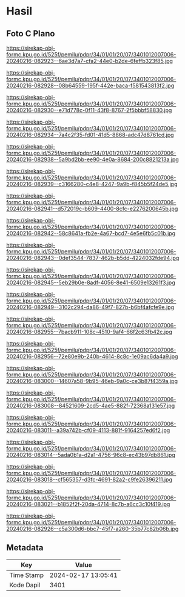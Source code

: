 # Hasil

## Foto C Plano

https://sirekap-obj-formc.kpu.go.id/525f/pemilu/pdpr/34/01/01/20/07/3401012007006-20240216-082923--6ae3d7a7-cfa2-44e0-b2de-6feffb323f85.jpg

https://sirekap-obj-formc.kpu.go.id/525f/pemilu/pdpr/34/01/01/20/07/3401012007006-20240216-082928--08b64559-195f-442e-baca-f581543813f2.jpg

https://sirekap-obj-formc.kpu.go.id/525f/pemilu/pdpr/34/01/01/20/07/3401012007006-20240216-082930--e71d778c-0f11-43f8-8767-2f5bbbf58830.jpg

https://sirekap-obj-formc.kpu.go.id/525f/pemilu/pdpr/34/01/01/20/07/3401012007006-20240216-082934--7a4c2f35-fd01-41d5-8868-adc47d8761cd.jpg

https://sirekap-obj-formc.kpu.go.id/525f/pemilu/pdpr/34/01/01/20/07/3401012007006-20240216-082938--5a9bd2bb-ee90-4e0a-8684-200c8821213a.jpg

https://sirekap-obj-formc.kpu.go.id/525f/pemilu/pdpr/34/01/01/20/07/3401012007006-20240216-082939--c3166280-c4e8-4247-9a9b-f845b5f24de5.jpg

https://sirekap-obj-formc.kpu.go.id/525f/pemilu/pdpr/34/01/01/20/07/3401012007006-20240216-082941--d572019c-b609-4400-8cfc-e2276200645b.jpg

https://sirekap-obj-formc.kpu.go.id/525f/pemilu/pdpr/34/01/01/20/07/3401012007006-20240216-082942--58c8641a-fb2e-4a67-bcd7-4e5e6fb5c01b.jpg

https://sirekap-obj-formc.kpu.go.id/525f/pemilu/pdpr/34/01/01/20/07/3401012007006-20240216-082943--0def3544-7837-462b-b5dd-4224032fde94.jpg

https://sirekap-obj-formc.kpu.go.id/525f/pemilu/pdpr/34/01/01/20/07/3401012007006-20240216-082945--5eb29b0e-8adf-4056-8e41-6509e13261f3.jpg

https://sirekap-obj-formc.kpu.go.id/525f/pemilu/pdpr/34/01/01/20/07/3401012007006-20240216-082949--3102c294-da86-49f7-827b-b6bf4afcfe9e.jpg

https://sirekap-obj-formc.kpu.go.id/525f/pemilu/pdpr/34/01/01/20/07/3401012007006-20240216-082955--7bacb911-108c-4510-9af4-66f2c63fb42c.jpg

https://sirekap-obj-formc.kpu.go.id/525f/pemilu/pdpr/34/01/01/20/07/3401012007006-20240216-082956--72e80e9b-240b-4614-8c8c-1e09ac6da4a9.jpg

https://sirekap-obj-formc.kpu.go.id/525f/pemilu/pdpr/34/01/01/20/07/3401012007006-20240216-083000--14607a58-9b95-46eb-9a0c-ce3b87f4359a.jpg

https://sirekap-obj-formc.kpu.go.id/525f/pemilu/pdpr/34/01/01/20/07/3401012007006-20240216-083008--84521609-2cd5-4ae5-882f-72368a131e57.jpg

https://sirekap-obj-formc.kpu.go.id/525f/pemilu/pdpr/34/01/01/20/07/3401012007006-20240216-083011--a39a742b-cf09-4113-881f-9164257ed6f2.jpg

https://sirekap-obj-formc.kpu.go.id/525f/pemilu/pdpr/34/01/01/20/07/3401012007006-20240216-083014--5ada0b1a-d2a1-4756-96c8-ec43b97db861.jpg

https://sirekap-obj-formc.kpu.go.id/525f/pemilu/pdpr/34/01/01/20/07/3401012007006-20240216-083018--cf565357-d3fc-4691-82a2-c9fe26396211.jpg

https://sirekap-obj-formc.kpu.go.id/525f/pemilu/pdpr/34/01/01/20/07/3401012007006-20240216-083021--b1852f2f-20da-4714-8c7b-a6cc3c10f419.jpg

https://sirekap-obj-formc.kpu.go.id/525f/pemilu/pdpr/34/01/01/20/07/3401012007006-20240216-082926--c5a300d6-bbc7-45f7-a260-35b77c82b06b.jpg


## Metadata

| Key        | Value               |
| ---------- | ------------------- |
| Time Stamp | 2024-02-17 13:05:41 |
| Kode Dapil | 3401                |



